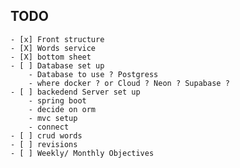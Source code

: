 ## TODO
    - [x] Front structure
    - [X] Words service 
    - [X] bottom sheet
    - [ ] Database set up
        - Database to use ? Postgress
        - where docker ? or Cloud ? Neon ? Supabase ?  
    - [ ] backedend Server set up
        - spring boot 
        - decide on orm
        - mvc setup
        - connect 
    - [ ] crud words 
    - [ ] revisions 
    - [ ] Weekly/ Monthly Objectives



